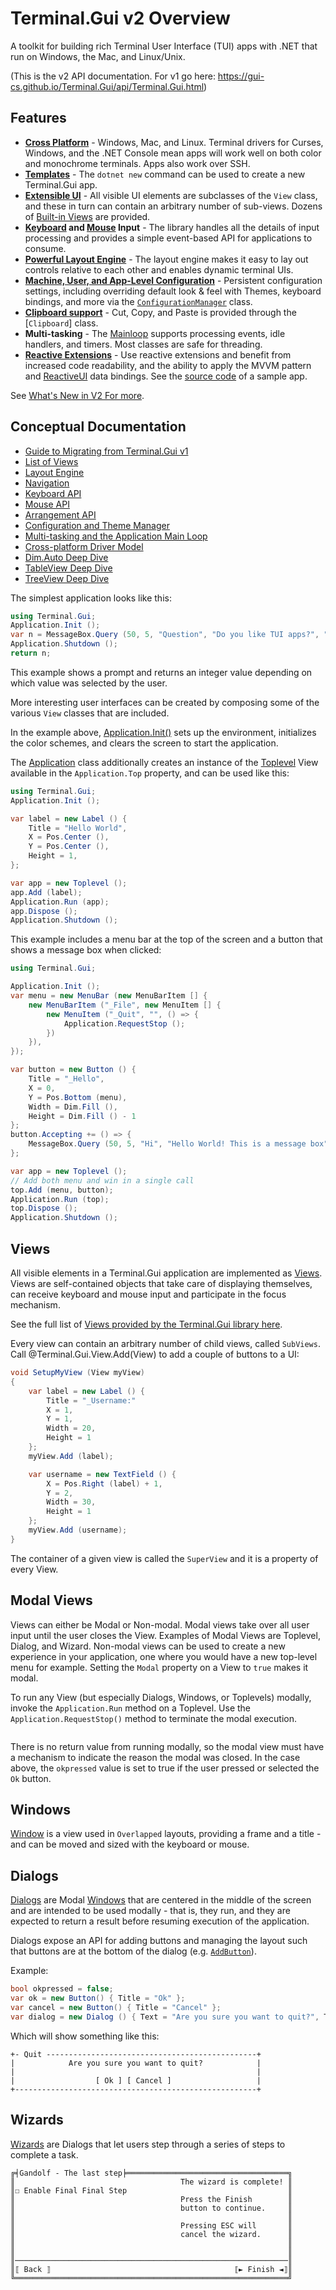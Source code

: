 # Terminal.Gui v2 Overview

 A toolkit for building rich Terminal User Interface (TUI) apps with .NET that run on Windows, the Mac, and Linux/Unix.

 (This is the v2 API documentation. For v1 go here: https://gui-cs.github.io/Terminal.Gui/api/Terminal.Gui.html)

## Features

* **[Cross Platform](drivers.md)** - Windows, Mac, and Linux. Terminal drivers for Curses, Windows, and the .NET Console mean apps will work well on both color and monochrome terminals. Apps also work over SSH.
* **[Templates](getting-started.md)** - The `dotnet new` command can be used to create a new Terminal.Gui app.
* **[Extensible UI](https://gui-cs.github.io/Terminal.GuiV2Docs/api/Terminal.Gui.View.html)** - All visible UI elements are subclasses of the `View` class, and these in turn can contain an arbitrary number of sub-views. Dozens of [Built-in Views](views.md) are provided.
* **[Keyboard](keyboard.md) and [Mouse](mouse.md) Input** - The library handles all the details of input processing and provides a simple event-based API for applications to consume.
* **[Powerful Layout Engine](layout.md)** - The layout engine makes it easy to lay out controls relative to each other and enables dynamic terminal UIs. 
* **[Machine, User, and App-Level Configuration](config.md)** - Persistent configuration settings, including overriding default look & feel with Themes, keyboard bindings, and more via the [`ConfigurationManager`](~/api/Terminal.Gui.ConfigurationManager.yml) class.
* **[Clipboard support](https://gui-cs.github.io/Terminal.GuiV2Docs/api/Terminal.Gui.Clipboard.html)** - Cut, Copy, and Paste is provided through the [`Clipboard`] class.
* **Multi-tasking** - The [Mainloop](https://gui-cs.github.io/Terminal.GuiV2Docs/api/Terminal.Gui.MainLoop.html) supports processing events, idle handlers, and timers. Most classes are safe for threading.
* **[Reactive Extensions](https://github.com/dotnet/reactive)** - Use reactive extensions and benefit from increased code readability, and the ability to apply the MVVM pattern and [ReactiveUI](https://www.reactiveui.net/) data bindings. See the [source code](https://github.com/gui-cs/Terminal.GuiV2Docs/tree/master/ReactiveExample) of a sample app.

See [What's New in V2 For more](newinv2.md).

## Conceptual Documentation

* [Guide to Migrating from Terminal.Gui v1](migratingfromv1.md)
* [List of Views](views.md)
* [Layout Engine](layout.md)
* [Navigation](navigation.md)
* [Keyboard API](keyboard.md)
* [Mouse API](mouse.md)
* [Arrangement API](arrangement.md)
* [Configuration and Theme Manager](config.md)
* [Multi-tasking and the Application Main Loop](mainloop.md)
* [Cross-platform Driver Model](drivers.md)
* [Dim.Auto Deep Dive](dimauto.md)
* [TableView Deep Dive](tableview.md)
* [TreeView Deep Dive](treeview.md)

The simplest application looks like this:

```csharp
using Terminal.Gui;
Application.Init ();
var n = MessageBox.Query (50, 5, "Question", "Do you like TUI apps?", "Yes", "No");
Application.Shutdown ();
return n;
```

This example shows a prompt and returns an integer value depending on which value was selected by the user.

More interesting user interfaces can be created by composing some of the various `View` classes that are included. 

In the example above, [Application.Init()](xref:Terminal.Gui.Application.Init(Terminal.Gui.ConsoleDriver,System.String)) sets up the environment, initializes the color schemes, and clears the screen to start the application.

The [Application](~/api/Terminal.Gui.Application.yml) class additionally creates an instance of the [Toplevel](~/api/Terminal.Gui.Toplevel.yml) View available in the `Application.Top` property, and can be used like this:

```csharp
using Terminal.Gui;
Application.Init ();

var label = new Label () {
    Title = "Hello World",
    X = Pos.Center (),
    Y = Pos.Center (),
    Height = 1,
};

var app = new Toplevel ();
app.Add (label);
Application.Run (app);
app.Dispose ();
Application.Shutdown ();
```

This example includes a menu bar at the top of the screen and a button that shows a message box when clicked:

```csharp
using Terminal.Gui;

Application.Init ();
var menu = new MenuBar (new MenuBarItem [] {
    new MenuBarItem ("_File", new MenuItem [] {
        new MenuItem ("_Quit", "", () => { 
            Application.RequestStop (); 
        })
    }),
});

var button = new Button () {
    Title = "_Hello",
    X = 0,
    Y = Pos.Bottom (menu),
    Width = Dim.Fill (),
    Height = Dim.Fill () - 1
};
button.Accepting += () => {
    MessageBox.Query (50, 5, "Hi", "Hello World! This is a message box", "Ok");
};

var app = new Toplevel ();
// Add both menu and win in a single call
top.Add (menu, button);
Application.Run (top);
top.Dispose ();
Application.Shutdown ();
```

## Views

All visible elements in a Terminal.Gui application are implemented as
[Views](~/api/Terminal.Gui.View.yml). Views are self-contained objects that take care of displaying themselves, can receive keyboard and mouse input and participate in the focus mechanism.

See the full list of [Views provided by the Terminal.Gui library here](views.md).

Every view can contain an arbitrary number of child views, called `SubViews`. Call @Terminal.Gui.View.Add(View) to add a couple of buttons to a UI:

```csharp
void SetupMyView (View myView)
{
    var label = new Label () {
        Title = "_Username:"
        X = 1,
        Y = 1,
        Width = 20,
        Height = 1
    };
    myView.Add (label);

    var username = new TextField () {
        X = Pos.Right (label) + 1,
        Y = 2,
        Width = 30,
        Height = 1
    };
    myView.Add (username);
}
```

The container of a given view is called the `SuperView` and it is a property of every View.

## Modal Views

Views can either be Modal or Non-modal. Modal views take over all user input until the user closes the View. Examples of Modal Views are Toplevel, Dialog, and Wizard. Non-modal views can be used to create a new experience in your application, one where you would have a new top-level menu for example. Setting the `Modal` property on a View to `true` makes it modal.

To run any View (but especially Dialogs, Windows, or Toplevels) modally, invoke the `Application.Run` method on a Toplevel. Use the `Application.RequestStop()` method to terminate the modal execution.

```csharp

```

There is no return value from running modally, so the modal view must have a mechanism to indicate the reason the modal was closed. In the case above, the `okpressed` value is set to true if the user pressed or selected the `Ok` button.

## Windows

[Window](~/api/Terminal.Gui.Window.yml) is a view used in `Overlapped` layouts, providing a frame and a title - and can be moved and sized with the keyboard or mouse.

## Dialogs

[Dialogs](~/api/Terminal.Gui.Dialog.yml) are Modal [Windows](~/api/Terminal.Gui.Window.yml) that are centered in the middle of the screen and are intended to be used modally - that is, they run, and they are expected to return a result before resuming execution of the application.

Dialogs expose an API for adding buttons and managing the layout such that buttons are at the bottom of the dialog (e.g. [`AddButton`](https://migueldeicaza.github.io/gui.cs/api/Terminal.Gui.Dialog.yml#Terminal_Gui_Dialog_AddButton_Terminal_Gui_Button_)).

Example:
```csharp
bool okpressed = false;
var ok = new Button() { Title = "Ok" };
var cancel = new Button() { Title = "Cancel" };
var dialog = new Dialog () { Text = "Are you sure you want to quit?", Title = "Quit", Buttons = { ok, cancel } };
```

Which will show something like this:

```
+- Quit -----------------------------------------------+
|            Are you sure you want to quit?            |
|                                                      |
|                  [ Ok ] [ Cancel ]                   |
+------------------------------------------------------+
```

## Wizards

[Wizards](~/api/Terminal.Gui.Wizard.yml) are Dialogs that let users step through a series of steps to complete a task. 

```
╔╡Gandolf - The last step╞════════════════════════════════════╗
║                                     The wizard is complete! ║
║☐ Enable Final Final Step                                    ║
║                                     Press the Finish        ║
║                                     button to continue.     ║
║                                                             ║
║                                     Pressing ESC will       ║
║                                     cancel the wizard.      ║
║                                                             ║
║                                                             ║
║─────────────────────────────────────────────────────────────║
║⟦ Back ⟧                                         ⟦► Finish ◄⟧║
╚═════════════════════════════════════════════════════════════╝
```
